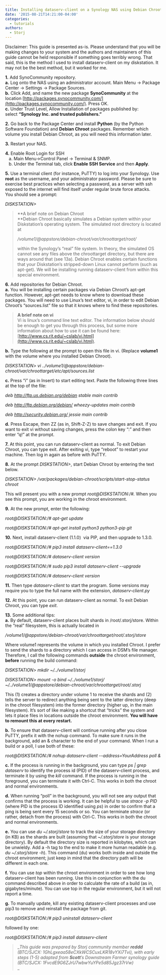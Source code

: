 ```yaml
---
title: Installing dataserv-client on a Synology NAS using Debian Chroot
date: '2015-08-21T14:21:00-04:00'
categories:
  - tutorials
authors:
  - Storj
---
```

Disclaimer: This guide is presented as-is. Please understand that you will be making changes to your system and the authors and maintainers of this guide cannot be held responsible if something goes terribly wrong. That said, this is the method I used to install dataserv-client on my diskstation. It may not be the best method, but it worked for me.  

<!--more-->

**1.** Add SynoCommunity repository.  
**a.** Log onto the NAS using an administrator account. Main Menu → Package Center → Settings → Package Sources.  
**b.** Click Add, and name the new package **SynoCommunity** at the location [http://packages.synocommunity.com/](http://packages.synocommunity.com/). Press OK.  
**c.** Under Trust Level, Allow Installation of packages published by: select **“Synology Inc. and trusted publishers.”**

**2.** Go back to the Package Center and install **Python** (by the Python Software Foundation) and **Debian Chroot** packages. Remember which volume you install Debian Chroot, as you will need this information later.   

**3.** Restart your NAS.

**4.** Enable Root Login for SSH  
   a. Main Menu→Control Panel → Terminal & SNMP.  
   b. Under the Terminal tab, click **Enable SSH Service** and then **Apply**.

**5.** Use a terminal client (for instance, PuTTY) to log into your Synology. Use **root** as the username, and your administrator password. Please be sure to exercise best practices when selecting a password, as a server with ssh exposed to the internet will find itself under regular brute force attacks.  
You should see a prompt:

_DISKSTATION>_

> **A brief note on Debian Chroot  
> **Debian Chroot basically simulates a Debian system within your Diskstation’s operating system. The simulated root directory is located at
> 
> _/volume1/@appstore/debian-chroot/var/chroottarget/root/_
> 
> within the Synology’s “real” file system. In theory, the simulated OS cannot see any files above the chroottarget directory, but there are ways around that (see 13a). Debian Chroot enables certain functions that your Diskstation’s stripped-down Linux cannot perform (such as apt-get). We will be installing running dataserv-client from within this special environment.

**6.** Add repositories for Debian Chroot.  
**a.** You will be installing certain packages via Debian Chroot’s apt-get function. However, apt-get needs to know where to download these packages. You will need to use Linux’s text editor, vi, in order to edit Debian Chroot’s “sources.list” file so that it knows where to find these repositories.

> **A brief note on vi**  
> Vi is linux’s command line text editor. The information below should be enough to get you through this process, but some more information about how to use it can be found here: [http://www.cs.rit.edu/~cslab/vi.html](http://www.cs.rit.edu/~cslab/vi.html).

**b.** Type the following at the prompt to open this file in vi. (Replace **volume1** with the volume where you installed Debian Chroot).  

_DISKSTATION> vi ../volume1/@appstore/debian-chroot/var/chroottarget/etc/apt/sources.list_

**c.** Press “i” (as in Insert) to start editing text. Paste the following three lines at the top of the file:

_deb http://ftp.us.debian.org/debian stable main contrib_

_deb http://ftp.debian.org/debian/ wheezy-updates main contrib_

_deb http://security.debian.org/ jessie main contrib_

**d.** Press Escape, then ZZ (as in, Shift-Z-Z) to save changes and exit. If you want to exit vi without saving changes, press the colon key “:” and then enter “q!” at the prompt.

**7.** At this point, you can run dataserv-client as normal. To exit Debian Chroot, you can type exit. After exiting vi, type “reboot” to restart your machine. Then log in again as before with PuTTY.  
  
**8.** At the prompt _DISKSTATION>_, start Debian Chroot by entering the text below.

_DISKSTATION> /var/packages/debian-chroot/scripts/start-stop-status chroot_

This will present you with a new prompt _root@DISKSTATION:/#._ When you see this prompt, you are working in the chroot environment.  

**9.** At the new prompt, enter the following:

_root@DISKSTATION:/# apt-get update_

_root@DISKSTATION:/# apt-get install python3 python3-pip git_

**10.** Next, install dataserv-client (1.1.0)  via PIP, and then upgrade to 1.3.0.  

_root@DISKSTATION:/# pip3 install dataserv-client==1.3.0_

_root@DISKSTATION:/# dataserv-client version_

_root@DISKSTATION:/# sudo pip3 install dataserv-client --upgrade_

_root@DISKSTATION:/# dataserv-client version_

**11.** Then type _dataserv-client_ to start the program. Some versions may require you to type the full name with the extension, _dataserv-client.py_

**12.** At this point, you can run dataserv-client as normal. To exit Debian Chroot, you can type _exit_.  

**13.** Some additional tips:  
**a.** By default, dataserv-client places built shards in /root/.storj/store. Within the “real” filesystem, this is actually located in

_/volume1/@appstore/debian-chroot/var/chroottarget/root/.storj/store_

Where volume1 represents the volume in which you installed Chroot. I prefer to send the shards to a directory which I can access in DSM’s file manager. Therefore, I call the following commands **outside** the chroot environment, **before** running the build command:

_DISKSTATION> mkdir ~/../volume1/storj_

_DISKSTATION> mount -o bind ~/../volume1/storj/ ~/../volume1/@appstore/debian-chroot/var/chroottarget/root/.storj_

This (1) creates a directory under volume 1 to receive the shards and (2) tells the server to redirect anything being sent to the latter directory (deep in the chroot filesystem) into the former directory (higher up, in the main filesystem). It’s sort of like making a shortcut that “tricks” the system and lets it place files in locations outside the chroot environment. **You will have to remount this at every restart.**

**b.** To ensure that dataserv-client will continue running after you close PuTTY, prefix it with the nohup command. To make sure it runs in the background, add an & character to the end of your command. When I run a build or a poll, I use both of these:

_root@DISKSTATION:/# nohup dataserv-client --address=YourAddress poll &_

**c.** If the process is running in the background, you can type _ps | grep dataserv_ to identify the process id (PID) of the dataserv-client process, and terminate it by using the _kill_ command. If the process is running in the foreground, you can terminate it with Ctrl-C. This works in both the chroot and normal environments.

**d.** When running “poll” in the background, you will not see any output that confirms that the process is working. It can be helpful to use _strace -p PID_ (where PID is the process ID identified using _ps_) in order to confirm that a ping is being sent every 15 seconds or so. You can terminate _strace_ (or rather, detach from the process) with Ctrl-C. This works in both the chroot and normal environments.  

**e.** You can use _du ~/.storj/store_ to track the size of your storage directory (in KB) as the shards are built (assuming that _~/.storj/store_ is your storage directory). By default the directory size is reported in kilobytes, which can be unwieldy. Add a -h tag to the end to make it more human readable (e.g. _du ~/.storj/store -h_). This command (du) works both inside and outside the chroot environment; just keep in mind that the directory path will be different in each one.  

**f.** You can use _top_ within the chroot environment in order to see how long dataserv-client has been running. Use this in conjunction with the du command described above in order to calculate the rate of a build (as in, gigabytes/minute). You can use top in the regular environment, but it will not report a time.  

**g.** To manually update, kill any existing dataserv-client processes and use pip3 to remove and reinstall the package from git.  

_root@DISKSTATION:/# pip3 uninstall dataserv-client_

followed by one:  

_root@DISKSTATION:/# pip3 install dataserv-client_

> __This guide was prepared by Storj community member **reddd** (BTC/SJCX: 1GhLgxeaa58eCXkWCSCuxLKR18vYXi7Tvi), with early steps (1-5) adapted from **Scott**’s Downstream Farmer synology guide (BTC/SJCX: 1FvcdE9G6ZJrU7wbwYuYPe5d85Jgz37rVw)_  
> _

